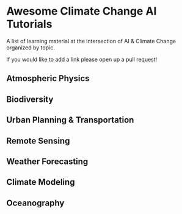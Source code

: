 # Awesome Climate Change AI Tutorials
A list of learning material at the intersection of AI &amp; Climate Change organized by topic.

If you would like to add a link please open up a pull request!

## Atmospheric Physics

## Biodiversity

## Urban Planning & Transportation

## Remote Sensing

## Weather Forecasting

## Climate Modeling

## Oceanography

